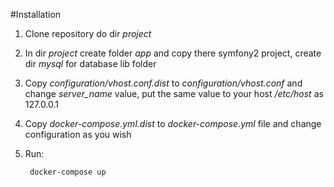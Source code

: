 #Installation

1. Clone repository do dir _project_
2. In dir _project_ create folder _app_ and copy there symfony2 project, create dir _mysql_ for database lib folder
3. Copy _configuration/vhost.conf.dist_ to _configuration/vhost.conf_ and change _server_name_ value, put the same value to your host _/etc/host_ as 127.0.0.1
4. Copy _docker-compose.yml.dist_ to _docker-compose.yml_ file and change configuration as you wish
5. Run: 

        docker-compose up